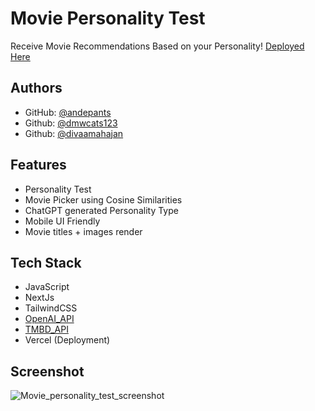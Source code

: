 
# Movie Personality Test

Receive Movie Recommendations Based on your Personality! [Deployed Here](https://movie-personality-test.vercel.app/)


## Authors

- GitHub: [@andepants](https://github.com/andepants)
- Github: [@dmwcats123](https://github.com/dmwcats123)
- Github: [@divaamahajan](https://github.com/divaamahajan)

## Features

- Personality Test
- Movie Picker using Cosine Similarities
- ChatGPT generated Personality Type
- Mobile UI Friendly
- Movie titles + images render


## Tech Stack

- JavaScript
- NextJs
- TailwindCSS
- [OpenAI_API](https://platform.openai.com/)
- [TMBD_API](https://developer.themoviedb.org/docs)
- Vercel (Deployment)



## Screenshot

![Movie_personality_test_screenshot](https://github.com/Portfolio-Calculator/movie-personality-test/assets/59150695/efb7acd0-27d6-4604-bdf4-fbf978516cfa)


